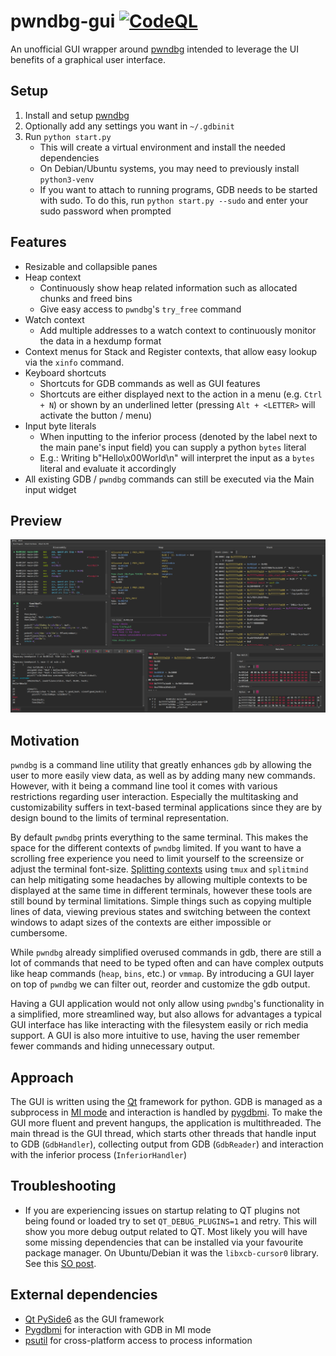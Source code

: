 # pwndbg-gui [![CodeQL](https://github.com/AlEscher/pwndbg-gui/actions/workflows/github-code-scanning/codeql/badge.svg)](https://github.com/AlEscher/pwndbg-gui/actions/workflows/github-code-scanning/codeql)

An unofficial GUI wrapper around [pwndbg](https://github.com/pwndbg/pwndbg) intended to leverage the UI benefits of a graphical user interface.

## Setup

1. Install and setup [pwndbg](https://github.com/pwndbg/pwndbg#how)
2. Optionally add any settings you want in `~/.gdbinit`
3. Run `python start.py`
   - This will create a virtual environment and install the needed dependencies
   - On Debian/Ubuntu systems, you may need to previously install `python3-venv`
   - If you want to attach to running programs, GDB needs to be started with sudo. To do this, run `python start.py --sudo` and enter your sudo password when prompted

## Features

- Resizable and collapsible panes
- Heap context
  - Continuously show heap related information such as allocated chunks and freed bins
  - Give easy access to `pwndbg`'s `try_free` command
- Watch context
  - Add multiple addresses to a watch context to continuously monitor the data in a hexdump format
- Context menus for Stack and Register contexts, that allow easy lookup via the `xinfo` command.
- Keyboard shortcuts
  - Shortcuts for GDB commands as well as GUI features
  - Shortcuts are either displayed next to the action in a menu (e.g. `Ctrl + N`) or shown by an underlined letter (pressing `Alt + <LETTER>` will activate the button / menu)
- Input byte literals
  - When inputting to the inferior process (denoted by the label next to the main pane's input field) you can supply a python `bytes` literal
  - E.g.: Writing b"Hello\x00World\n" will interpret the input as a `bytes` literal and evaluate it accordingly
- All existing GDB / `pwndbg` commands can still be executed via the Main input widget

## Preview

![Overview Running](./screenshots/OverviewRunning.png)

## Motivation

`pwndbg` is a command line utility that greatly enhances `gdb` by allowing the user to more easily view data, as well as by adding many new commands.
However, with it being a command line tool it comes with various restrictions regarding user interaction.
Especially the multitasking and customizability suffers in text-based terminal applications since they are by design bound to the limits of terminal representation.

By default `pwndbg` prints everything to the same terminal. This makes the space for the different contexts of `pwndbg` limited.
If you want to have a scrolling free experience you need to limit yourself to the screensize or adjust the terminal font-size.
[Splitting contexts](https://github.com/pwndbg/pwndbg/blob/dev/FEATURES.md#splitting--layouting-context) using `tmux` and `splitmind` can help mitigating some headaches by allowing multiple contexts to be displayed at the same time in different terminals, however these tools are still bound by terminal limitations.
Simple things such as copying multiple lines of data, viewing previous states and switching between the context windows to adapt sizes of the contexts are either impossible or cumbersome.  

While `pwndbg` already simplified overused commands in gdb, there are still a lot of commands that need to be typed often and can have complex outputs like heap commands (`heap`, `bins`, etc.) or `vmmap`. 
By introducing a GUI layer on top of `pwndbg` we can filter out, reorder and customize the gdb output.

Having a GUI application would not only allow using `pwndbg`'s functionality in a simplified, more streamlined way, but also allows for advantages a typical GUI interface has like interacting with the filesystem easily or rich media support.
A GUI is also more intuitive to use, having the user remember fewer commands and hiding unnecessary output.

## Approach

The GUI is written using the [Qt](https://doc.qt.io/qtforpython-6/) framework for python.
GDB is managed as a subprocess in [MI mode](https://ftp.gnu.org/old-gnu/Manuals/gdb/html_chapter/gdb_22.html) and interaction is handled by [pygdbmi](https://pypi.org/project/pygdbmi/).
To make the GUI more fluent and prevent hangups, the application is multithreaded.
The main thread is the GUI thread, which starts other threads that handle input to GDB (`GdbHandler`), collecting output from GDB (`GdbReader`) and interaction with the inferior process (`InferiorHandler`)

## Troubleshooting

- If you are experiencing issues on startup relating to QT plugins not being found or loaded try to set `QT_DEBUG_PLUGINS=1` and retry. This will show you more debug output related to QT. Most likely you will have some missing dependencies that can be installed via your favourite package manager. On Ubuntu/Debian it was the `libxcb-cursor0` library. See this [SO post](https://stackoverflow.com/questions/68036484/qt6-qt-qpa-plugin-could-not-load-the-qt-platform-plugin-xcb-in-even-thou).

## External dependencies
- [Qt PySide6](https://www.qt.io/download-open-source) as the GUI framework
- [Pygdbmi](https://github.com/cs01/pygdbmi) for interaction with GDB in MI mode
- [psutil](https://pypi.org/project/psutil/) for cross-platform access to process information
